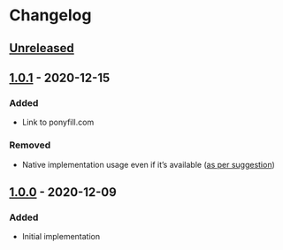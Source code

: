 # Changelog

## [Unreleased][]

## [1.0.1][] - 2020-12-15

### Added

-   Link to ponyfill.com

### Removed

-   Native implementation usage even if it’s available
    ([as per suggestion](https://github.com/sindresorhus/ponyfill#user-content-ponyfill:~:text=Ponyfills%20should%20never%20use%20the%20native,between%20environments%2C%20which%20can%20cause%20bugs.))

## [1.0.0][] - 2020-12-09

### Added

-   Initial implementation

[1.0.0]: https://github.com/niksy/aggregate-error-ponyfill/tree/v1.0.0
[unreleased]:
	https://github.com/niksy/aggregate-error-ponyfill/compare/v1.0.1...HEAD
[1.0.1]: https://github.com/niksy/aggregate-error-ponyfill/tree/v1.0.1
